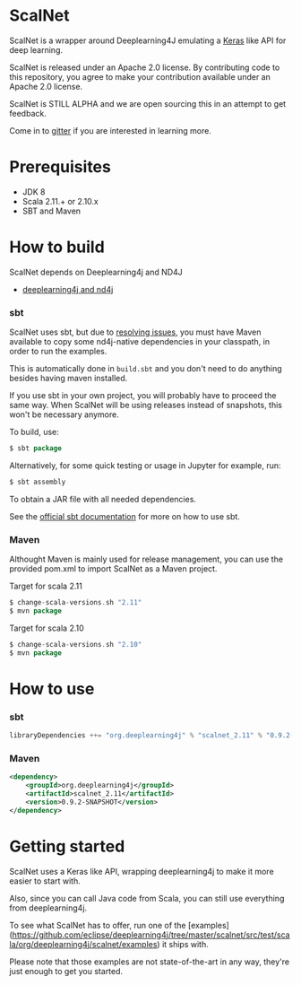 # ScalNet

ScalNet is a wrapper around Deeplearning4J emulating a [Keras](https://github.com/fchollet/keras) like API for deep learning.
 
ScalNet is released under an Apache 2.0 license. By contributing code to this repository, you agree to make your contribution available under an Apache 2.0 license.

ScalNet is STILL ALPHA and we are open sourcing this in an attempt to get feedback.

Come in to [gitter](https://gitter.im/deeplearning4j/deeplearning4j) if you are interested in learning more.


# Prerequisites

* JDK 8
* Scala 2.11.+ or 2.10.x
* SBT and Maven


# How to build

ScalNet depends on Deeplearning4j and ND4J

- [deeplearning4j and nd4j](https://github.com/eclipse/deeplearning4j)

### sbt

ScalNet uses sbt, but due to [resolving issues](https://nd4j.org/dependencies), you must have Maven available to copy some nd4j-native dependencies in your classpath, in order to run the examples.

This is automatically done in `build.sbt` and you don't need to do anything besides having maven installed.

If you use sbt in your own project, you will probably have to proceed the same way. When ScalNet will be using releases instead of snapshots, this won't be necessary anymore.

To build, use:

```scala
$ sbt package
```

Alternatively, for some quick testing or usage in Jupyter for example, run:

```scala
$ sbt assembly
```
To obtain a JAR file with all needed dependencies.

See the [official sbt documentation](http://www.scala-sbt.org/documentation.html) for more on how to use sbt.

### Maven

Althought Maven is mainly used for release management, you can use the provided pom.xml to import ScalNet as a Maven project.

Target for scala 2.11

```scala
$ change-scala-versions.sh "2.11"
$ mvn package
```

Target for scala 2.10

```scala
$ change-scala-versions.sh "2.10"
$ mvn package
```

# How to use

### sbt

```scala
libraryDependencies ++= "org.deeplearning4j" % "scalnet_2.11" % "0.9.2-SNAPSHOT"
```

### Maven

```xml
<dependency>
    <groupId>org.deeplearning4j</groupId>
    <artifactId>scalnet_2.11</artifactId>
    <version>0.9.2-SNAPSHOT</version>
</dependency>
```


# Getting started

ScalNet uses a Keras like API, wrapping deeplearning4j to make it more easier to start with.
 
Also, since you can call Java code from Scala, you can still use everything from deeplearning4j. 

To see what ScalNet has to offer, run one of the [examples]
(https://github.com/eclipse/deeplearning4j/tree/master/scalnet/src/test/scala/org/deeplearning4j/scalnet/examples) it ships with.

Please note that those examples are not state-of-the-art in any way, they're just enough to get you started.
